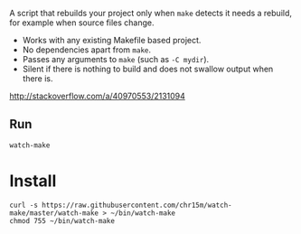 A script that rebuilds your project only when `make` detects it needs a rebuild, for example when source files change.

 * Works with any existing Makefile based project.
 * No dependencies apart from `make`.
 * Passes any arguments to `make` (such as `-C mydir`).
 * Silent if there is nothing to build and does not swallow output when there is.

<http://stackoverflow.com/a/40970553/2131094>

## Run

	watch-make

# Install 

	curl -s https://raw.githubusercontent.com/chr15m/watch-make/master/watch-make > ~/bin/watch-make
	chmod 755 ~/bin/watch-make

